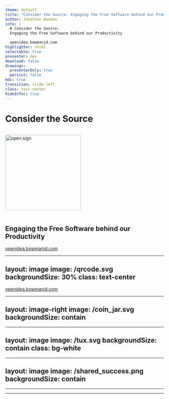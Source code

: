 ```yaml
---
theme: default
title: "Consider the Source: Engaging the Free Software behind our Productivity"
author: Jonathan Bowman
info: |
  # Consider the Source:
  Engaging the Free Software behind our Productivity

  openidea.bowmanjd.com
highlighter: shiki
selectable: true
presenter: dev
download: false
drawings:
  presenterOnly: true
  persist: false
mdc: true
transition: slide-left
class: text-center
hideInToc: true
---
```


# Consider the Source

<img src="/open.svg" alt="open sign" style="height: 15rem;margin:1rem auto"/>


## Engaging the Free Software behind our Productivity

[openidea.bowmanjd.com](https://openidea.bowmanjd.com)

<!--
I am Jonathan Bowman. Inviting you to consider how we can be aware and involved in the free software that sustains our work here at Cargas.
-->

---
layout: image
image: /qrcode.svg
backgroundSize: 30%
class: text-center
---

[openidea.bowmanjd.com](https://openidea.bowmanjd.com)

---
layout: image-right
image: /coin_jar.svg
backgroundSize: contain
---

---
layout: image
image: /tux.svg
backgroundSize: contain
class: bg-white
---

<!-- 1999 -->

---
layout: image
image: /shared_success.png
backgroundSize: contain
---

<!-- today. Our purpose -->

---

---

